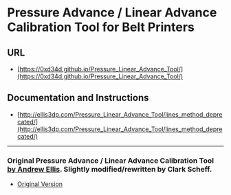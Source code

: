 # Pressure Advance / Linear Advance Calibration Tool for Belt Printers

## URL

- [https://0xd34d.github.io/Pressure_Linear_Advance_Tool/](https://0xd34d.github.io/Pressure_Linear_Advance_Tool/)

## Documentation and Instructions

- [http://ellis3dp.com/Pressure_Linear_Advance_Tool/lines_method_deprecated/](http://ellis3dp.com/Pressure_Linear_Advance_Tool/lines_method_deprecated/)

---

### Original Pressure Advance / Linear Advance Calibration Tool [by Andrew Ellis](https://github.com/AndrewEllis93). Slightly modified/rewritten by Clark Scheff.

- [Original Version](https://github.com/AndrewEllis93/Pressure_Linear_Advance_Tool)
